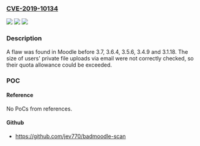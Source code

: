 ### [CVE-2019-10134](https://cve.mitre.org/cgi-bin/cvename.cgi?name=CVE-2019-10134)
![](https://img.shields.io/static/v1?label=Product&message=moodle&color=blue)
![](https://img.shields.io/static/v1?label=Version&message=n%2Fa&color=blue)
![](https://img.shields.io/static/v1?label=Vulnerability&message=CWE-20&color=brighgreen)

### Description

A flaw was found in Moodle before 3.7, 3.6.4, 3.5.6, 3.4.9 and 3.1.18. The size of users' private file uploads via email were not correctly checked, so their quota allowance could be exceeded.

### POC

#### Reference
No PoCs from references.

#### Github
- https://github.com/jev770/badmoodle-scan

